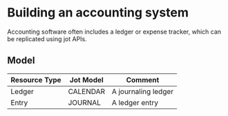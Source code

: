# Building an accounting system

Accounting software often includes a ledger or expense tracker, which can be
replicated using jot APIs.

## Model

| Resource Type | Jot Model | Comment             |
|---------------|-----------|---------------------|
| Ledger        | CALENDAR  | A journaling ledger |
| Entry         | JOURNAL   | A ledger entry      |
